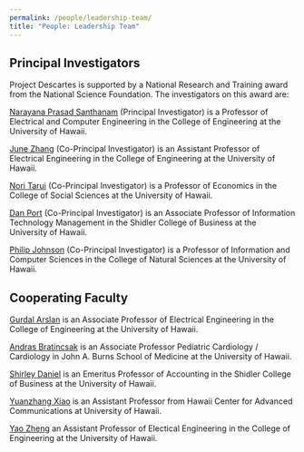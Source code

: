 ```yaml
---
permalink: /people/leadership-team/
title: "People: Leadership Team"
---
```


## Principal Investigators

Project Descartes is supported by a National Research and Training award from the National Science Foundation.  The investigators on this award are:

[Narayana Prasad Santhanam](https://ee.hawaii.edu/faculty/profile?usr=63) (Principal Investigator) is a Professor of Electrical and Computer Engineering in the College of Engineering at the University of Hawaii.

[June Zhang](https://www.junezhang.net/) (Co-Principal Investigator) is an Assistant Professor of Electrical Engineering in the College of Engineering at the University of Hawaii.

[Nori Tarui](https://nori523.wixsite.com/my-site) (Co-Principal Investigator) is a Professor of Economics in the College of Social Sciences at the University of Hawaii.

[Dan Port](https://shidler.hawaii.edu/itm/directory/daniel-port) (Co-Principal Investigator) is an Associate Professor of Information Technology Management in the Shidler College of Business at the University of Hawaii.

[Philip Johnson](https://philipmjohnson.org) (Co-Principal Investigator) is a Professor of Information and Computer Sciences in the College of Natural Sciences at the University of Hawaii. 

## Cooperating Faculty

[Gurdal Arslan](https://www2.hawaii.edu/~gurdal/) is an Associate Professor of Electrical Engineering in the College of Engineering at the University of Hawaii.

[Andras Bratincsak](https://pediatrics.jabsom.hawaii.edu/our-faculty/subspecialist/andras-bratincsak-m-d-ph-d/) is an Associate Professor Pediatric Cardiology / Cardiology in John A. Burns School of Medicine at the University of Hawaii. 

[Shirley Daniel](https://shidler.hawaii.edu/soa/directory/shirley-daniel) is an Emeritus Professor of Accounting in the Shidler College of Business at the University of Hawaii.

[Yuanzhang Xiao](https://ee.hawaii.edu/faculty/profile?usr=99) is an Assistant Professor from Hawaii Center for Advanced Communications at University of Hawaii.

[Yao Zheng](https://www2.hawaii.edu/~yaozheng/) an Assistant Professor of Electical Engineering in the College of Engineering at the University of Hawaii.


